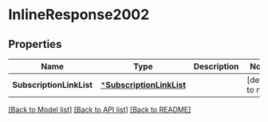 # InlineResponse2002

## Properties
Name | Type | Description | Notes
------------ | ------------- | ------------- | -------------
**SubscriptionLinkList** | [***SubscriptionLinkList**](SubscriptionLinkList.md) |  | [default to null]

[[Back to Model list]](../README.md#documentation-for-models) [[Back to API list]](../README.md#documentation-for-api-endpoints) [[Back to README]](../README.md)


